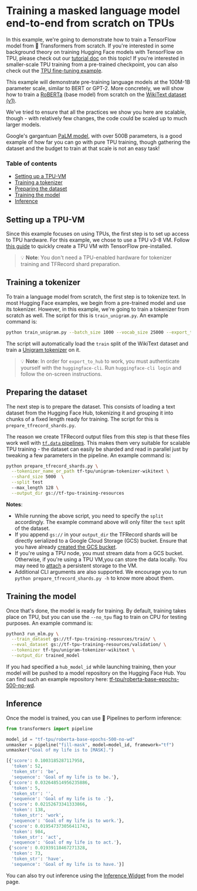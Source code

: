 # Training a masked language model end-to-end from scratch on TPUs

In this example, we're going to demonstrate how to train a TensorFlow model from 🤗 Transformers from scratch. If you're interested in some background theory on training Hugging Face models with TensorFlow on TPU, please check out our 
[tutorial doc](https://huggingface.co/docs/transformers/main/perf_train_tpu_tf) on this topic!
If you're interested in smaller-scale TPU training from a pre-trained checkpoint, you can also check out the  [TPU fine-tuning example](https://colab.research.google.com/github/huggingface/notebooks/blob/main/examples/tpu_training-tf.ipynb).

This example will demonstrate pre-training language models at the 100M-1B parameter scale, similar to BERT or GPT-2. More concretely, we will show how to train a [RoBERTa](https://huggingface.co/docs/transformers/model_doc/roberta) (base model) from scratch on the [WikiText dataset (v1)](https://huggingface.co/datasets/wikitext).

We've tried to ensure that all the practices we show you here are scalable, though - with relatively few changes, the code could be scaled up to much larger models. 

Google's gargantuan [PaLM model](https://huggingface.co/papers/2204.02311), with
over 500B parameters, is a good example of how far you can go with pure TPU training, though gathering the dataset and the budget to train at that scale is not an easy task!

### Table of contents 

- [Setting up a TPU-VM](#setting-up-a-tpu-vm)
- [Training a tokenizer](#training-a-tokenizer)
- [Preparing the dataset](#preparing-the-dataset)
- [Training the model](#training-the-model)
- [Inference](#inference)

## Setting up a TPU-VM

Since this example focuses on using TPUs, the first step is to set up access to TPU hardware. For this example, we chose to use a TPU v3-8 VM. Follow [this guide](https://cloud.google.com/tpu/docs/run-calculation-tensorflow) to quickly create a TPU VM with TensorFlow pre-installed. 

> 💡 **Note**: You don't need a TPU-enabled hardware for tokenizer training and TFRecord shard preparation.

## Training a tokenizer

To train a language model from scratch, the first step is to tokenize text. In most Hugging Face examples, we begin from a pre-trained model and use its tokenizer. However, in this example, we're going to train a tokenizer from scratch as well. The script for this is `train_unigram.py`. An example command is:

```bash 
python train_unigram.py --batch_size 1000 --vocab_size 25000 --export_to_hub
```

The script will automatically load the `train` split of the WikiText dataset and train a [Unigram tokenizer](https://huggingface.co/course/chapter6/7?fw=pt) on it.

> 💡 **Note**: In order for `export_to_hub` to work, you must authenticate yourself with the `huggingface-cli`. Run `huggingface-cli login` and follow the on-screen instructions.

## Preparing the dataset

The next step is to prepare the dataset. This consists of loading a text dataset from the Hugging Face Hub, tokenizing it and grouping it into chunks of a fixed length ready for training. The script for this is `prepare_tfrecord_shards.py`.

The reason we create TFRecord output files from this step is that these files work well with [`tf.data` pipelines](https://www.tensorflow.org/guide/data_performance). This makes them very suitable for scalable TPU training - the dataset can easily be sharded and read in parallel just by tweaking a few parameters in the pipeline. An example command is:

```bash
python prepare_tfrecord_shards.py \
  --tokenizer_name_or_path tf-tpu/unigram-tokenizer-wikitext \
  --shard_size 5000  \
  --split test 
  --max_length 128 \
  --output_dir gs://tf-tpu-training-resources
```

**Notes**:

* While running the above script, you need to specify the `split` accordingly. The example command above will only filter the `test` split of the dataset. 
* If you append `gs://` in your `output_dir` the TFRecord shards will be directly serialized to a Google Cloud Storage (GCS) bucket. Ensure that you have already [created the GCS bucket](https://cloud.google.com/storage/docs). 
* If you're using a TPU node, you must stream data from a GCS bucket. Otherwise, if you're using a TPU VM,you can store the data locally. You may need to [attach](https://cloud.google.com/tpu/docs/setup-persistent-disk) a persistent storage to the VM. 
* Additional CLI arguments are also supported. We encourage you to run `python prepare_tfrecord_shards.py -h` to know more about them.

## Training the model

Once that's done, the model is ready for training. By default, training takes place on TPU, but you can use the `--no_tpu` flag to train on CPU for testing purposes. An example command is:

```bash
python3 run_mlm.py \
  --train_dataset gs://tf-tpu-training-resources/train/ \
  --eval_dataset gs://tf-tpu-training-resources/validation/ \
  --tokenizer tf-tpu/unigram-tokenizer-wikitext \
  --output_dir trained_model  
```

If you had specified a `hub_model_id` while launching training, then your model will be pushed to a model repository on the Hugging Face Hub. You can find such an example repository here:
[tf-tpu/roberta-base-epochs-500-no-wd](https://huggingface.co/tf-tpu/roberta-base-epochs-500-no-wd).

## Inference

Once the model is trained, you can use 🤗 Pipelines to perform inference:

```python
from transformers import pipeline

model_id = "tf-tpu/roberta-base-epochs-500-no-wd"
unmasker = pipeline("fill-mask", model=model_id, framework="tf")
unmasker("Goal of my life is to [MASK].")

[{'score': 0.1003185287117958,
  'token': 52,
  'token_str': 'be',
  'sequence': 'Goal of my life is to be.'},
 {'score': 0.032648514956235886,
  'token': 5,
  'token_str': '',
  'sequence': 'Goal of my life is to .'},
 {'score': 0.02152673341333866,
  'token': 138,
  'token_str': 'work',
  'sequence': 'Goal of my life is to work.'},
 {'score': 0.019547373056411743,
  'token': 984,
  'token_str': 'act',
  'sequence': 'Goal of my life is to act.'},
 {'score': 0.01939118467271328,
  'token': 73,
  'token_str': 'have',
  'sequence': 'Goal of my life is to have.'}]
```

You can also try out inference using the [Inference Widget](https://huggingface.co/tf-tpu/roberta-base-epochs-500-no-wd?text=Goal+of+my+life+is+to+%5BMASK%5D.) from the model page.